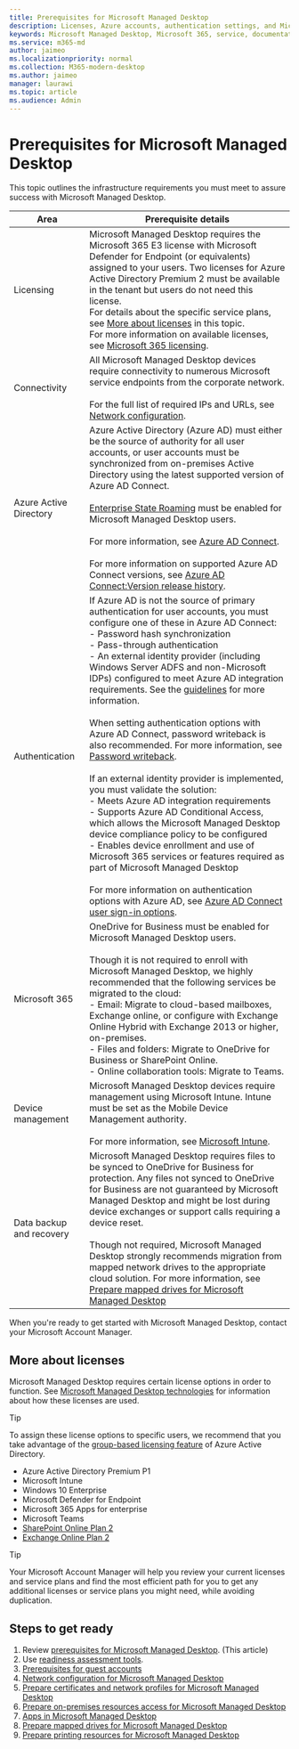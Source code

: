 ```yaml
---
title: Prerequisites for Microsoft Managed Desktop
description: Licenses, Azure accounts, authentication settings, and Microsoft 365 settings to set up before enrolling in Microsoft Managed Desktop
keywords: Microsoft Managed Desktop, Microsoft 365, service, documentation
ms.service: m365-md
author: jaimeo
ms.localizationpriority: normal
ms.collection: M365-modern-desktop
ms.author: jaimeo
manager: laurawi
ms.topic: article
ms.audience: Admin
---
```


# Prerequisites for Microsoft Managed Desktop

<!--This topic is the target for a "Learn more" link in the Admin Portal (aka.ms/prereq-azure); do not delete.-->
<!--from Prerequisites -->

This topic outlines the infrastructure requirements you must meet to assure success with Microsoft Managed Desktop. 


Area | Prerequisite details
--- | ---
Licensing |Microsoft Managed Desktop requires the Microsoft 365 E3 license with Microsoft Defender for Endpoint (or equivalents) assigned to your users. Two licenses for Azure Active Directory Premium 2 must be available in the tenant but users do not need this license. <br>For details about the specific service plans, see [More about licenses](#more-about-licenses) in this topic.<br>For more information on available licenses, see [Microsoft 365 licensing](https://www.microsoft.com/microsoft-365/compare-all-microsoft-365-plans).
Connectivity |	All Microsoft Managed Desktop devices require connectivity to numerous Microsoft service endpoints from the corporate network.<br><br>For the full list of required IPs and URLs, see [Network configuration](../get-ready/network.md). 
Azure Active Directory |	Azure Active Directory (Azure AD) must either be the source of authority for all user accounts, or user accounts must be synchronized from on-premises Active Directory using the latest supported version of Azure AD Connect.<br><br>[Enterprise State Roaming](https://docs.microsoft.com/azure/active-directory/devices/enterprise-state-roaming-overview) must be enabled for Microsoft Managed Desktop users.<br><br>For more information, see [Azure AD Connect](https://docs.microsoft.com/azure/active-directory/hybrid/whatis-azure-ad-connect).<br><br>For more information on supported Azure AD Connect versions, see [Azure AD Connect:Version release history](https://docs.microsoft.com/azure/active-directory/hybrid/reference-connect-version-history).
Authentication |	If Azure AD is not the source of primary authentication for user accounts, you must configure one of these in Azure AD Connect:<br>- Password hash synchronization<br>- Pass-through authentication<br>- An external identity provider (including Windows Server ADFS and non-Microsoft IDPs) configured to meet Azure AD integration requirements. See the [guidelines](https://www.microsoft.com/download/details.aspx?id=56843) for more information. <br><br>When setting authentication options with Azure AD Connect, password writeback is also recommended. For more information, see [Password writeback](https://docs.microsoft.com/azure/active-directory/authentication/howto-sspr-writeback). <br><br>If an external identity provider is implemented, you must validate the solution:<br>- Meets Azure AD integration requirements<br>- Supports Azure AD Conditional Access, which allows the Microsoft Managed Desktop device compliance policy to be configured<br>- Enables device enrollment and use of Microsoft 365 services or features required as part of Microsoft Managed Desktop <br><br>For more information on authentication options with Azure AD, see [Azure AD Connect user sign-in options](https://docs.microsoft.com/azure/active-directory/connect/active-directory-aadconnect-user-signin).
Microsoft 365 |	OneDrive for Business must be enabled for Microsoft Managed Desktop users.<br><br>Though it is not required to enroll with Microsoft Managed Desktop, we highly recommended that the following services be migrated to the cloud:<br>- Email: Migrate to cloud-based mailboxes, Exchange online, or configure with Exchange Online Hybrid with Exchange 2013 or higher, on-premises.<br>- Files and folders: Migrate to OneDrive for Business or SharePoint Online.<br>- Online collaboration tools: Migrate to Teams.
Device management | Microsoft Managed Desktop devices require management using Microsoft Intune. Intune must be set as the Mobile Device Management authority.<br><br>For more information, see [Microsoft Intune](https://www.microsoft.com/cloud-platform/microsoft-intune). 
Data backup and recovery |	Microsoft Managed Desktop requires files to be synced to OneDrive for Business for protection. Any files not synced to OneDrive for Business are not guaranteed by Microsoft Managed Desktop and might be lost during device exchanges or support calls requiring a device reset.<br><br>Though not required, Microsoft Managed Desktop strongly recommends migration from mapped network drives to the appropriate cloud solution. For more information, see [Prepare mapped drives for Microsoft Managed Desktop](mapped-drives.md)

When you're ready to get started with Microsoft Managed Desktop, contact your Microsoft Account Manager. 

## More about licenses

Microsoft Managed Desktop requires certain license options in order to function. See [Microsoft Managed Desktop technologies](../intro/technologies.md) for information about how these licenses are used.

> [!TIP]
> To assign these license options to specific users, we recommend that you take advantage of the [group-based licensing feature](https://docs.microsoft.com/azure/active-directory/fundamentals/active-directory-licensing-whatis-azure-portal) of Azure Active Directory.

- Azure Active Directory Premium P1
- Microsoft Intune 
- Windows 10 Enterprise  
- Microsoft Defender for Endpoint
- Microsoft 365 Apps for enterprise
- Microsoft Teams
- [SharePoint Online Plan 2](https://www.microsoft.com/microsoft-365/sharepoint/compare-sharepoint-plans)
- [Exchange Online Plan 2](https://www.microsoft.com/microsoft-365/exchange/compare-microsoft-exchange-online-plans) 


> [!TIP]
> Your Microsoft Account Manager will help you review your current licenses and service plans and find the most efficient path for you to get any additional licenses or service plans you might need, while avoiding duplication.

## Steps to get ready

1. Review [prerequisites for Microsoft Managed Desktop](prerequisites.md). (This article)
2. Use [readiness assessment tools](readiness-assessment-tool.md).
3. [Prerequisites for guest accounts](guest-accounts.md)
4. [Network configuration for Microsoft Managed Desktop](network.md)
5. [Prepare certificates and network profiles for Microsoft Managed Desktop](certs-wifi-lan.md)
6. [Prepare on-premises resources access for Microsoft Managed Desktop](authentication.md)
7. [Apps in Microsoft Managed Desktop](apps.md)
8. [Prepare mapped drives for Microsoft Managed Desktop](mapped-drives.md)
9. [Prepare printing resources for Microsoft Managed Desktop](printing.md)
